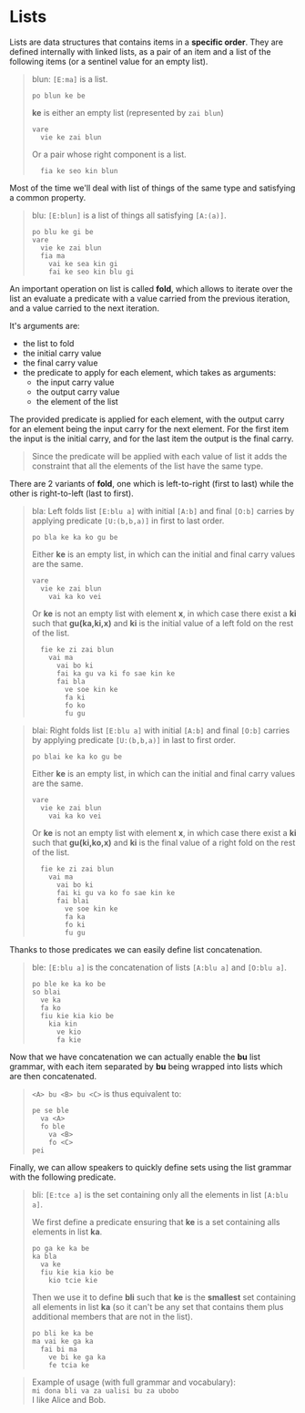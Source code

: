 # Lists

Lists are data structures that contains items in a __specific order__. They
are defined internally with linked lists, as a pair of an item and a list of
the following items (or a sentinel value for an empty list).

> blun: `[E:ma]` is a list.
> ```
> po blun ke be
> ```
> __ke__ is either an empty list (represented by `zai blun`)
> ```
> vare
>   vie ke zai blun
> ```
> Or a pair whose right component is a list.
> ```
>   fia ke seo kin blun     
> ```

Most of the time we'll deal with list of things of the same type and satisfying
a common property.

> blu: `[E:blun]` is a list of things all satisfying `[A:(a)]`.
> ```
> po blu ke gi be
> vare
>   vie ke zai blun
>   fia ma
>     vai ke sea kin gi
>     fai ke seo kin blu gi
> ```

An important operation on list is called __fold__, which allows to iterate
over the list an evaluate a predicate with a value carried from the previous
iteration, and a value carried to the next iteration.

It's arguments are:
- the list to fold
- the initial carry value
- the final carry value
- the predicate to apply for each element, which takes as arguments:
  - the input carry value
  - the output carry value
  - the element of the list

The provided predicate is applied for each element, with the output
carry for an element being the input carry for the next element.
For the first item the input is the initial carry, and for the last
item the output is the final carry.

> Since the predicate will be applied with each value of list it adds the
> constraint that all the elements of the list have the same type.

There are 2 variants of __fold__, one which is left-to-right (first to last)
while the other is right-to-left (last to first).

> bla: Left folds list `[E:blu a]` with initial `[A:b]` and final `[O:b]`
> carries by applying predicate `[U:(b,b,a)]` in first to last order.
> ```
> po bla ke ka ko gu be
> ```
> Either __ke__ is an empty list, in which can the initial and final carry
> values are the same. 
> ```
> vare
>   vie ke zai blun
>     vai ka ko vei
> ```
> Or __ke__ is not an empty list with element __x__, in which case there exist
> a __ki__ such that __gu(ka,ki,x)__ and __ki__ is the initial value of a left
> fold on the rest of the list.
> ```
>   fie ke zi zai blun
>     vai ma
>       vai bo ki
>       fai ka gu va ki fo sae kin ke
>       fai bla
>         ve soe kin ke
>         fa ki
>         fo ko
>         fu gu
> ```

> blai: Right folds list `[E:blu a]` with initial `[A:b]` and final `[O:b]`
> carries by applying predicate `[U:(b,b,a)]` in last to first order.
> ```
> po blai ke ka ko gu be
> ```
> Either __ke__ is an empty list, in which can the initial and final carry
> values are the same. 
> ```
> vare
>   vie ke zai blun
>     vai ka ko vei
> ```
> Or __ke__ is not an empty list with element __x__, in which case there exist
> a __ki__ such that __gu(ki,ko,x)__ and __ki__ is the final value of a right
> fold on the rest of the list.
> ```
>   fie ke zi zai blun
>     vai ma
>       vai bo ki
>       fai ki gu va ko fo sae kin ke
>       fai blai
>         ve soe kin ke
>         fa ka
>         fo ki
>         fu gu
> ```

Thanks to those predicates we can easily define list concatenation.

> ble: `[E:blu a]` is the concatenation of lists `[A:blu a]` and `[O:blu a]`.
> ```
> po ble ke ka ko be
> so blai
>   ve ka
>   fa ko
>   fiu kie kia kio be
>     kia kin
>       ve kio
>       fa kie
> ```

Now that we have concatenation we can actually enable the __bu__ list grammar,
with each item separated by __bu__ being wrapped into lists which are then
concatenated.

> `<A> bu <B> bu <C>` is thus equivalent to:
> ```
> pe se ble
>   va <A>
>   fo ble
>     va <B>
>     fo <C>
> pei
> ```

Finally, we can allow speakers to quickly define sets using the list grammar
with the following predicate.

> bli: `[E:tce a]` is the set containing only all the elements in list `[A:blu a]`.
>
> We first define a predicate ensuring that __ke__ is a set containing alls
> elements in list __ka__.
> ```
> po ga ke ka be
> ka bla
>   va ke
>   fiu kie kia kio be
>     kio tcie kie
> ```
> Then we use it to define __bli__ such that __ke__ is the __smallest__ set
> containing all elements in list __ka__ (so it can't be any set that contains
> them plus additional members that are not in the list).
> ```
> po bli ke ka be
> ma vai ke ga ka
>   fai bi ma 
>     ve bi ke ga ka
>     fe tcia ke   
> ```

> Example of usage (with full grammar and vocabulary):\
> `mi dona bli va za ualisi bu za ubobo`\
> I like Alice and Bob.